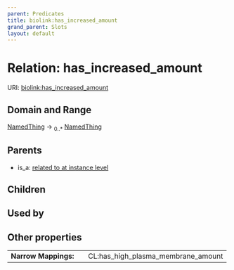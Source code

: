 ```yaml
---
parent: Predicates
title: biolink:has_increased_amount
grand_parent: Slots
layout: default
---
```


# Relation: has_increased_amount




URI: [biolink:has_increased_amount](https://w3id.org/biolink/vocab/has_increased_amount)

## Domain and Range

[NamedThing](NamedThing.md) ->  <sub>0..\*</sub> [NamedThing](NamedThing.md)

## Parents

 *  is_a: [related to at instance level](related_to_at_instance_level.md)

## Children


## Used by


## Other properties

|  |  |  |
| --- | --- | --- |
| **Narrow Mappings:** | | CL:has_high_plasma_membrane_amount |

